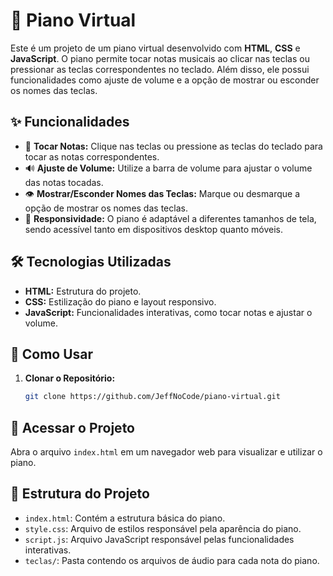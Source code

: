 # 🎹 Piano Virtual

Este é um projeto de um piano virtual desenvolvido com **HTML**, **CSS** e **JavaScript**. O piano permite tocar notas musicais ao clicar nas teclas ou pressionar as teclas correspondentes no teclado. Além disso, ele possui funcionalidades como ajuste de volume e a opção de mostrar ou esconder os nomes das teclas.

## ✨ Funcionalidades

- 🎵 **Tocar Notas:** Clique nas teclas ou pressione as teclas do teclado para tocar as notas correspondentes.
- 🔊 **Ajuste de Volume:** Utilize a barra de volume para ajustar o volume das notas tocadas.
- 👁️ **Mostrar/Esconder Nomes das Teclas:** Marque ou desmarque a opção de mostrar os nomes das teclas.
- 📱 **Responsividade:** O piano é adaptável a diferentes tamanhos de tela, sendo acessível tanto em dispositivos desktop quanto móveis.

## 🛠️ Tecnologias Utilizadas

- **HTML:** Estrutura do projeto.
- **CSS:** Estilização do piano e layout responsivo.
- **JavaScript:** Funcionalidades interativas, como tocar notas e ajustar o volume.

## 🚀 Como Usar

1. **Clonar o Repositório:**
   ```bash
   git clone https://github.com/JeffNoCode/piano-virtual.git

## 🚀 Acessar o Projeto

Abra o arquivo `index.html` em um navegador web para visualizar e utilizar o piano.

## 📂 Estrutura do Projeto

- `index.html`: Contém a estrutura básica do piano.
- `style.css`: Arquivo de estilos responsável pela aparência do piano.
- `script.js`: Arquivo JavaScript responsável pelas funcionalidades interativas.
- `teclas/`: Pasta contendo os arquivos de áudio para cada nota do piano.



